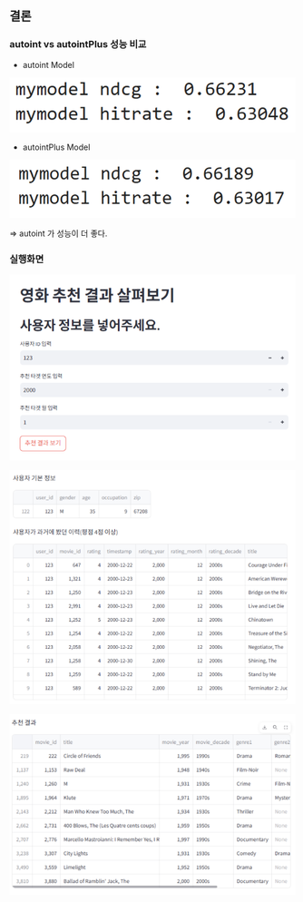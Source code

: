 ## 결론

### autoint vs autointPlus 성능 비교

- autoint Model

![autoint](./images/autoint.png)

- autointPlus Model

![autointPlus](./images/autointPlus.png)

=> autoint 가 성능이 더 좋다.



### 실행화면

![screen1](./images/screen1.png)

![screen2](./images/screen2.png)

![screen3](./images/screen3.png)

